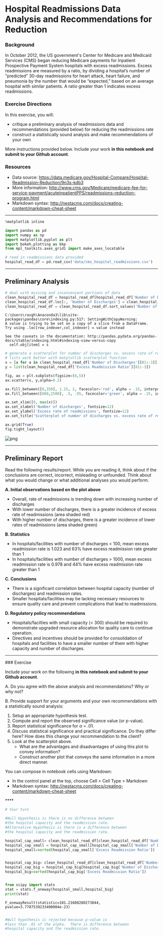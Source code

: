 
# Hospital Readmissions Data Analysis and Recommendations for Reduction

### Background
In October 2012, the US government's Center for Medicare and Medicaid Services (CMS) began reducing Medicare payments for Inpatient Prospective Payment System hospitals with excess readmissions. Excess readmissions are measured by a ratio, by dividing a hospital’s number of “predicted” 30-day readmissions for heart attack, heart failure, and pneumonia by the number that would be “expected,” based on an average hospital with similar patients. A ratio greater than 1 indicates excess readmissions.

### Exercise Directions

In this exercise, you will:
+ critique a preliminary analysis of readmissions data and recommendations (provided below) for reducing the readmissions rate
+ construct a statistically sound analysis and make recommendations of your own 

More instructions provided below. Include your work **in this notebook and submit to your Github account**. 

### Resources
+ Data source: https://data.medicare.gov/Hospital-Compare/Hospital-Readmission-Reduction/9n3s-kdb3
+ More information: http://www.cms.gov/Medicare/medicare-fee-for-service-payment/acuteinpatientPPS/readmissions-reduction-program.html
+ Markdown syntax: http://nestacms.com/docs/creating-content/markdown-cheat-sheet
****


```python
%matplotlib inline

import pandas as pd
import numpy as np
import matplotlib.pyplot as plt
import bokeh.plotting as bkp
from mpl_toolkits.axes_grid1 import make_axes_locatable
```


```python
# read in readmissions data provided
hospital_read_df = pd.read_csv('data/cms_hospital_readmissions.csv')
```

****
## Preliminary Analysis


```python
# deal with missing and inconvenient portions of data 
clean_hospital_read_df = hospital_read_df[hospital_read_df['Number of Discharges'] != 'Not Available']
clean_hospital_read_df.loc[:, 'Number of Discharges'] = clean_hospital_read_df['Number of Discharges'].astype(int)
clean_hospital_read_df = clean_hospital_read_df.sort_values('Number of Discharges')
```

    C:\Users\ravgh\Anaconda3\lib\site-packages\pandas\core\indexing.py:517: SettingWithCopyWarning: 
    A value is trying to be set on a copy of a slice from a DataFrame.
    Try using .loc[row_indexer,col_indexer] = value instead
    
    See the caveats in the documentation: http://pandas.pydata.org/pandas-docs/stable/indexing.html#indexing-view-versus-copy
      self.obj[item] = s
    


```python
# generate a scatterplot for number of discharges vs. excess rate of readmissions
# lists work better with matplotlib scatterplot function
x = [a for a in clean_hospital_read_df['Number of Discharges'][81:-3]]
y = list(clean_hospital_read_df['Excess Readmission Ratio'][81:-3])

fig, ax = plt.subplots(figsize=(8,5))
ax.scatter(x, y,alpha=0.2)

ax.fill_between([0,350], 1.15, 2, facecolor='red', alpha = .15, interpolate=True)
ax.fill_between([800,2500], .5, .95, facecolor='green', alpha = .15, interpolate=True)

ax.set_xlim([0, max(x)])
ax.set_xlabel('Number of discharges', fontsize=12)
ax.set_ylabel('Excess rate of readmissions', fontsize=12)
ax.set_title('Scatterplot of number of discharges vs. excess rate of readmissions', fontsize=14)

ax.grid(True)
fig.tight_layout()
```


![png](output_5_0.png)


****

## Preliminary Report

Read the following results/report. While you are reading it, think about if the conclusions are correct, incorrect, misleading or unfounded. Think about what you would change or what additional analyses you would perform.

**A. Initial observations based on the plot above**
+ Overall, rate of readmissions is trending down with increasing number of discharges
+ With lower number of discharges, there is a greater incidence of excess rate of readmissions (area shaded red)
+ With higher number of discharges, there is a greater incidence of lower rates of readmissions (area shaded green) 

**B. Statistics**
+ In hospitals/facilities with number of discharges < 100, mean excess readmission rate is 1.023 and 63% have excess readmission rate greater than 1 
+ In hospitals/facilities with number of discharges > 1000, mean excess readmission rate is 0.978 and 44% have excess readmission rate greater than 1 

**C. Conclusions**
+ There is a significant correlation between hospital capacity (number of discharges) and readmission rates. 
+ Smaller hospitals/facilities may be lacking necessary resources to ensure quality care and prevent complications that lead to readmissions.

**D. Regulatory policy recommendations**
+ Hospitals/facilties with small capacity (< 300) should be required to demonstrate upgraded resource allocation for quality care to continue operation.
+ Directives and incentives should be provided for consolidation of hospitals and facilities to have a smaller number of them with higher capacity and number of discharges.

****
<div class="span5 alert alert-info">
### Exercise

Include your work on the following **in this notebook and submit to your Github account**. 

A. Do you agree with the above analysis and recommendations? Why or why not?
   
B. Provide support for your arguments and your own recommendations with a statistically sound analysis:

   1. Setup an appropriate hypothesis test.
   2. Compute and report the observed significance value (or p-value).
   3. Report statistical significance for $\alpha$ = .01. 
   4. Discuss statistical significance and practical significance. Do they differ here? How does this change your recommendation to the client?
   5. Look at the scatterplot above. 
      - What are the advantages and disadvantages of using this plot to convey information?
      - Construct another plot that conveys the same information in a more direct manner.



You can compose in notebook cells using Markdown: 
+ In the control panel at the top, choose Cell > Cell Type > Markdown
+ Markdown syntax: http://nestacms.com/docs/creating-content/markdown-cheat-sheet
</div>
****


```python
# Your turn
```


```python
#Null Hypothesis is there is no difference between
#the hospital capacity and the readmission rate.
#Alternative Hypothesis is there is a difference between
#the hospital capacity and the readmission rate.

```


```python
hospital_cap_small= clean_hospital_read_df[clean_hospital_read_df['Number of Discharges'].astype(int)<100]
hospital_cap_small = hospital_cap_small[hospital_cap_small['Number of Discharges'].astype(int) != 0]
hospital_small=sorted(hospital_cap_small['Excess Readmission Ratio'])
```


```python

```


```python
hospital_cap_big= clean_hospital_read_df[clean_hospital_read_df['Number of Discharges'].astype(int)>1000]
hospital_cap_big = hospital_cap_big[hospital_cap_big['Number of Discharges'].astype(int) != 0]
hospital_big=sorted(hospital_cap_big['Excess Readmission Ratio'])
```


```python

```


```python
from scipy import stats
stat = stats.f_oneway(hospital_small,hospital_big)
print(stat)
```

    F_onewayResult(statistic=101.21608280273044, pvalue=3.7787539233400004e-23)
    


```python

```


```python
#Null hypothesis is rejected because p-value is
#less than .01 of the alpha.  There is difference between
#hospital capacity and the readmission rate.
```


```python

```


```python

```


```python

```


```python

```


```python

```


```python

```


```python

```


```python

```
